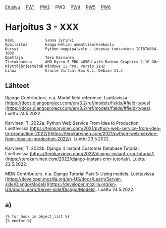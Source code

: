 [Etusivu](index.html) 
&emsp;[PW1](pw1.html)
&emsp;[PW2](pw2.html)
&emsp;PW3
&emsp;[PW4](pw4.html)
&emsp;[PW5](pw5.html)
&emsp;[PW6](pw6.html)

# Harjoitus 3 - XXX

```
Nimi              Sanna Jyrinki
Oppilaitos        Haaga-Helian ammattikorkeakoulu
Kurssi            Python weppipalvelu - ideasta tuotantoon ICT8TN034-3002
Opettaja          Tero Karvinen
Tietokoneena      AMD Ryzen 5 PRO 4650U with Radeon Graphics 2.10 GHz
Käyttöjärjestelmä Windows 11 Pro, Versio 21H2
Linux             Oracle Virtual Box 6.1, Debian 11.3
```

## Lähteet

Django Contributors. n.a. Model field reference. Luettavissa [https://docs.djangoproject.com/en/3.2/ref/models/fields/#field-types](https://docs.djangoproject.com/en/3.2/ref/models/fields/#field-types). Luettu 24.5.2022. 

Karvinen, T. 2022a. Python Web Service From Idea to Production. Luettavissa [https://terokarvinen.com/2021/python-web-service-from-idea-to-production-2022/](https://terokarvinen.com/2021/python-web-service-from-idea-to-production-2022/). Luettu 23.5.2022.

Karvinen, T. 2022b. Django 4 Instant Customer Database Tutorial. Luettavissa [https://terokarvinen.com/2022/django-instant-crm-tutorial/](https://terokarvinen.com/2022/django-instant-crm-tutorial/). Luettu 23.5.2022.

MDN Contributors. n.a. Django Tutorial Part 3: Using models. Luettavissa [https://developer.mozilla.org/en-US/docs/Learn/Server-side/Django/Models](https://developer.mozilla.org/en-US/docs/Learn/Server-side/Django/Models). Luettu 24.5.2022.

## a) 

```text
{% for book in object_list %}
{% endfor %}
```



